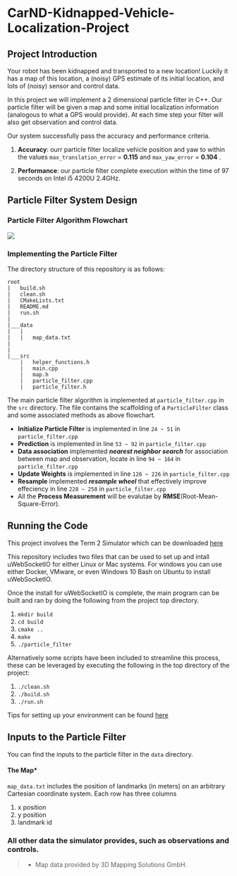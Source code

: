 # CarND-Kidnapped-Vehicle-Localization-Project

## Project Introduction
Your robot has been kidnapped and transported to a new location! Luckily it has a map of this location, a (noisy) GPS estimate of its initial location, and lots of (noisy) sensor and control data.

In this project we will implement a 2 dimensional particle filter in C++. Our particle filter will be given a map and some initial localization information (analogous to what a GPS would provide). At each time step your filter will also get observation and control data. 

Our system successfully pass the accuracy and performance criteria.
1. **Accuracy**: ourr particle filter localize vehicle position and yaw to within the values `max_translation_error` = **0.115** and `max_yaw_error` = **0.104** .

2. **Performance**: our particle filter complete execution within the time of 97 seconds on Intel i5 4200U 2.4GHz.

## Particle Filter System Design
### Particle Filter Algorithm Flowchart
![](https://i.imgur.com/hienv0x.png)
### Implementing the Particle Filter
The directory structure of this repository is as follows:

```
root
|   build.sh
|   clean.sh
|   CMakeLists.txt
|   README.md
|   run.sh
|
|___data
|   |   
|   |   map_data.txt
|   
|   
|___src
    |   helper_functions.h
    |   main.cpp
    |   map.h
    |   particle_filter.cpp
    |   particle_filter.h
```

The main particle filter algorithm is implemented at `particle_filter.cpp` in the `src` directory. The file contains the scaffolding of a `ParticleFilter` class and some associated methods as above flowchart.

* **Initialize Particle Filter** is implemented in line `24 ~ 51` in `particle_filter.cpp`
* **Prediction** is implemented in line `53 ~ 92` in `particle_filter.cpp`
* **Data association** implemented ***nearest neighbor search*** for association between map and observation, locate in line `94 ~ 164` in `particle_filter.cpp`
* **Update Weights** is implemented in line `126 ~ 226` in `particle_filter.cpp`
* **Resample** implemented ***resample wheel*** that effectively improve effeciency in line `228 ~ 258` in `particle_filter.cpp`
* All the **Process Measurement** will be evalutae by **RMSE**(Root-Mean-Square-Error).
## Running the Code
This project involves the Term 2 Simulator which can be downloaded [here](https://github.com/udacity/self-driving-car-sim/releases)

This repository includes two files that can be used to set up and intall uWebSocketIO for either Linux or Mac systems. For windows you can use either Docker, VMware, or even Windows 10 Bash on Ubuntu to install uWebSocketIO.

Once the install for uWebSocketIO is complete, the main program can be built and ran by doing the following from the project top directory.

1. `mkdir build`
2. `cd build`
3. `cmake ..`
4. `make`
5. `./particle_filter`

Alternatively some scripts have been included to streamline this process, these can be leveraged by executing the following in the top directory of the project:

1. `./clean.sh`
2. `./build.sh`
3. `./run.sh`

Tips for setting up your environment can be found [here](https://classroom.udacity.com/nanodegrees/nd013/parts/40f38239-66b6-46ec-ae68-03afd8a601c8/modules/0949fca6-b379-42af-a919-ee50aa304e6a/lessons/f758c44c-5e40-4e01-93b5-1a82aa4e044f/concepts/23d376c7-0195-4276-bdf0-e02f1f3c665d)

## Inputs to the Particle Filter
You can find the inputs to the particle filter in the `data` directory. 

#### The Map*
`map_data.txt` includes the position of landmarks (in meters) on an arbitrary Cartesian coordinate system. Each row has three columns
1. x position
2. y position
3. landmark id

### All other data the simulator provides, such as observations and controls.

> * Map data provided by 3D Mapping Solutions GmbH.



